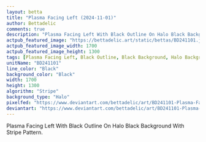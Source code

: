 ```yaml
---
layout: betta
title: "Plasma Facing Left (2024-11-01)"
author: Bettadelic
comments: true
description: "Plasma Facing Left With Black Outline On Halo Black Background With Stripe Pattern."
actpub_featured_image: "https://bettadelic.art/static/bettas/BD241101.jpg"
actpub_featured_image_width: 1700
actpub_featured_image_height: 1300
tags: [Plasma Facing Left, Black Outline, Black Background, Halo Background Pattern, Stripe Pattern, November 2024]
unitName: "BD241101"
line_color: "Black"
background_color: "Black"
width: 1700
height: 1300
algorithm: "Stripe"
background_type: "Halo"
pixelfed: "https://www.deviantart.com/bettadelic/art/BD241101-Plasma-Facing-Left-2024-11-01-1117067133"
deviantart: "https://www.deviantart.com/bettadelic/art/BD241101-Plasma-Facing-Left-2024-11-01-1117067133"
---
```


Plasma Facing Left With Black Outline On Halo Black Background With Stripe Pattern.
